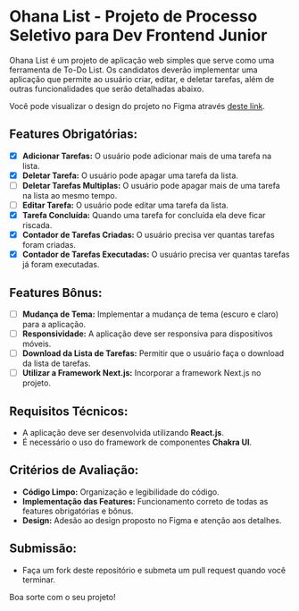 # Ohana List - Projeto de Processo Seletivo para Dev Frontend Junior

Ohana List é um projeto de aplicação web simples que serve como uma ferramenta de To-Do List. Os candidatos deverão implementar uma aplicação que permite ao usuário criar, editar, e deletar tarefas, além de outras funcionalidades que serão detalhadas abaixo.

Você pode visualizar o design do projeto no Figma através [deste link](https://www.figma.com/file/JBueOui85VD9Y9dw3h029K/Desafio---To-do-List?type=design&node-id=0%3A1&mode=design&t=XH7avPt7j6eQiRCR-1).

## Features Obrigatórias:
- [x] **Adicionar Tarefas:** O usuário pode adicionar mais de uma tarefa na lista.
- [x] **Deletar Tarefa:** O usuário pode apagar uma tarefa da lista.
- [ ] **Deletar Tarefas Multiplas:** O usuário pode apagar mais de uma tarefa na lista ao mesmo tempo.
- [ ] **Editar Tarefa:** O usuário pode editar uma tarefa da lista.
- [x] **Tarefa Concluída:** Quando uma tarefa for concluída ela deve ficar riscada.
- [x] **Contador de Tarefas Criadas:** O usuário precisa ver quantas tarefas foram criadas.
- [x] **Contador de Tarefas Executadas:** O usuário precisa ver quantas tarefas já foram executadas.

## Features Bônus:
- [ ] **Mudança de Tema:** Implementar a mudança de tema (escuro e claro) para a aplicação.
- [ ] **Responsividade:** A aplicação deve ser responsiva para dispositivos móveis.
- [ ] **Download da Lista de Tarefas:** Permitir que o usuário faça o download da lista de tarefas.
- [ ] **Utilizar a Framework Next.js:** Incorporar a framework Next.js no projeto.

## Requisitos Técnicos:
- A aplicação deve ser desenvolvida utilizando **React.js**.
- É necessário o uso do framework de componentes **Chakra UI**.
  
## Critérios de Avaliação:
- **Código Limpo:** Organização e legibilidade do código.
- **Implementação das Features:** Funcionamento correto de todas as features obrigatórias e bônus.
- **Design:** Adesão ao design proposto no Figma e atenção aos detalhes.

## Submissão:
- Faça um fork deste repositório e submeta um pull request quando você terminar.

Boa sorte com o seu projeto!
